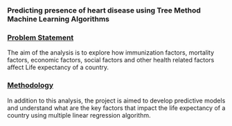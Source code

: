 ### Predicting presence of heart disease using Tree Method Machine Learning Algorithms 

 ### <ins> Problem Statement
The aim of the analysis is to explore how immunization factors, mortality factors, economic factors, social factors and other health related factors affect Life expectancy of a country.

 ### <ins> Methodology
 
In addition to this analysis, the project is aimed to develop predictive models and understand what are the key factors that impact the life expectancy of a country using multiple linear regression algorithm.


